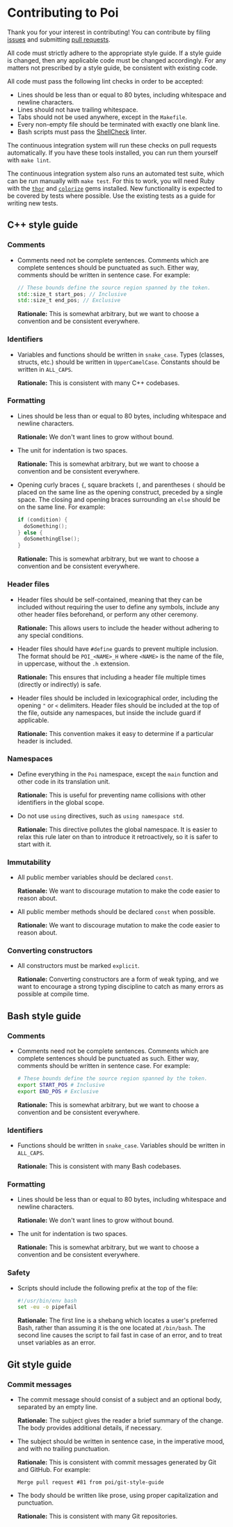 # Contributing to Poi

Thank you for your interest in contributing! You can contribute by filing [issues](https://github.com/stepchowfun/poi/issues) and submitting [pull requests](https://github.com/stepchowfun/poi/pulls).

All code must strictly adhere to the appropriate style guide. If a style guide is changed, then any applicable code must be changed accordingly. For any matters not prescribed by a style guide, be consistent with existing code.

All code must pass the following lint checks in order to be accepted:

- Lines should be less than or equal to 80 bytes, including whitespace and newline characters.
- Lines should not have trailing whitespace.
- Tabs should not be used anywhere, except in the `Makefile`.
- Every non-empty file should be terminated with exactly one blank line.
- Bash scripts must pass the [ShellCheck](http://www.shellcheck.net/) linter.

The continuous integration system will run these checks on pull requests automatically. If you have these tools installed, you can run them yourself with `make lint`.

The continuous integration system also runs an automated test suite, which can be run manually with `make test`. For this to work, you will need Ruby with the [`thor`](https://github.com/erikhuda/thor) and [`colorize`](https://github.com/fazibear/colorize) gems installed. New functionality is expected to be covered by tests where possible. Use the existing tests as a guide for writing new tests.

## C++ style guide

### Comments

- Comments need not be complete sentences. Comments which are complete sentences should be punctuated as such. Either way, comments should be written in sentence case. For example:

  ```c++
  // These bounds define the source region spanned by the token.
  std::size_t start_pos; // Inclusive
  std::size_t end_pos; // Exclusive
  ```

  **Rationale:** This is somewhat arbitrary, but we want to choose a convention and be consistent everywhere.

### Identifiers

- Variables and functions should be written in `snake_case`. Types (classes, structs, etc.) should be written in `UpperCamelCase`. Constants should be written in `ALL_CAPS`.

  **Rationale:** This is consistent with many C++ codebases.

### Formatting

- Lines should be less than or equal to 80 bytes, including whitespace and newline characters.

  **Rationale:** We don't want lines to grow without bound.

- The unit for indentation is two spaces.

  **Rationale:** This is somewhat arbitrary, but we want to choose a convention and be consistent everywhere.

- Opening curly braces `{`, square brackets `[`, and parentheses `(` should be placed on the same line as the opening construct, preceded by a single space. The closing and opening braces surrounding an `else` should be on the same line. For example:

  ```c++
  if (condition) {
    doSomething();
  } else {
    doSomethingElse();
  }
  ```

  **Rationale:** This is somewhat arbitrary, but we want to choose a convention and be consistent everywhere.

### Header files

- Header files should be self-contained, meaning that they can be included without requiring the user to define any symbols, include any other header files beforehand, or perform any other ceremony.

  **Rationale:** This allows users to include the header without adhering to any special conditions.

- Header files should have `#define` guards to prevent multiple inclusion. The format should be `POI_<NAME>_H` where `<NAME>` is the name of the file, in uppercase, without the `.h` extension.

  **Rationale:** This ensures that including a header file multiple times (directly or indirectly) is safe.

- Header files should be included in lexicographical order, including the opening `"` or `<` delimiters. Header files should be included at the top of the file, outside any namespaces, but inside the include guard if applicable.

  **Rationale:** This convention makes it easy to determine if a particular header is included.

### Namespaces

- Define everything in the `Poi` namespace, except the `main` function and other code in its translation unit.

  **Rationale:** This is useful for preventing name collisions with other identifiers in the global scope.

- Do not use `using` directives, such as `using namespace std`.

  **Rationale:** This directive pollutes the global namespace. It is easier to relax this rule later on than to introduce it retroactively, so it is safer to start with it.

### Immutability

- All public member variables should be declared `const`.

  **Rationale:** We want to discourage mutation to make the code easier to reason about.

- All public member methods should be declared `const` when possible.

  **Rationale:** We want to discourage mutation to make the code easier to reason about.

### Converting constructors

- All constructors must be marked `explicit`.

  **Rationale:** Converting constructors are a form of weak typing, and we want to encourage a strong typing discipline to catch as many errors as possible at compile time.

## Bash style guide

### Comments

- Comments need not be complete sentences. Comments which are complete sentences should be punctuated as such. Either way, comments should be written in sentence case. For example:

  ```bash
  # These bounds define the source region spanned by the token.
  export START_POS # Inclusive
  export END_POS # Exclusive
  ```

  **Rationale:** This is somewhat arbitrary, but we want to choose a convention and be consistent everywhere.

### Identifiers

- Functions should be written in `snake_case`. Variables should be written in `ALL_CAPS`.

  **Rationale:** This is consistent with many Bash codebases.

### Formatting

- Lines should be less than or equal to 80 bytes, including whitespace and newline characters.

  **Rationale:** We don't want lines to grow without bound.

- The unit for indentation is two spaces.

  **Rationale:** This is somewhat arbitrary, but we want to choose a convention and be consistent everywhere.

### Safety

- Scripts should include the following prefix at the top of the file:

  ```bash
  #!/usr/bin/env bash
  set -eu -o pipefail
  ```

  **Rationale:** The first line is a shebang which locates a user's preferred Bash, rather than assuming it is the one located at `/bin/bash`. The second line causes the script to fail fast in case of an error, and to treat unset variables as an error.

## Git style guide

### Commit messages

- The commit message should consist of a subject and an optional body, separated by an empty line.

  **Rationale:** The subject gives the reader a brief summary of the change. The body provides additional details, if necessary.

- The subject should be written in sentence case, in the imperative mood, and with no trailing punctuation.

  **Rationale:** This is consistent with commit messages generated by Git and GitHub. For example:

  ```
  Merge pull request #81 from poi/git-style-guide
  ```

- The body should be written like prose, using proper capitalization and punctuation.

  **Rationale:** This is consistent with many Git repositories.

